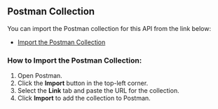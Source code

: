 ## Postman Collection

You can import the Postman collection for this API from the link below:

- [Import the Postman Collection](https://drive.google.com/file/d/1c0CZrDUmGizUgq6wM5SIIQOTE8oKxd-r/view?usp=sharing)

### How to Import the Postman Collection:
1. Open Postman.
2. Click the **Import** button in the top-left corner.
3. Select the **Link** tab and paste the URL for the collection.
4. Click **Import** to add the collection to Postman.
